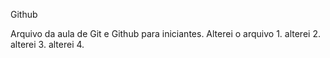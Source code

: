 Github

Arquivo da aula de Git e Github para iniciantes.
Alterei o arquivo 1.
alterei 2.
alterei 3.
alterei 4.